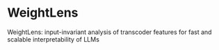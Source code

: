 # WeightLens
WeightLens: input-invariant analysis of transcoder features for fast and scalable interpretability of LLMs
